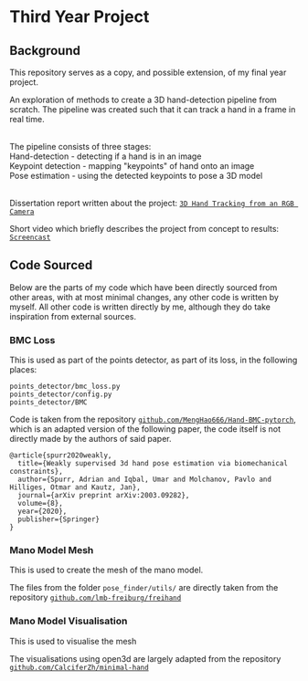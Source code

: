 # Third Year Project

## Background

This repository serves as a copy, and possible extension, of my final year project.

An exploration of methods to create a 3D hand-detection pipeline from scratch. The pipeline was created such that it can track a hand in a frame in real time.
<br><br>

The pipeline consists of three stages:
<br>
Hand-detection - detecting if a hand is in an image 
<br>
Keypoint detection - mapping "keypoints" of hand onto an image
<br>
Pose estimation - using the detected keypoints to pose a 3D model
<br><br>

Dissertation report written about the project: [`3D Hand Tracking from an RGB Camera`](https://drive.google.com/file/d/1M2jC5oLarnkFaptdi8k1gD2A1gWcj7Pd/view?usp=drive_link)

Short video which briefly describes the project from concept to results: [`Screencast`](https://drive.google.com/file/d/1MTWLZj-AIHO4Vl5_bwkVIBJCDxHwp5CO/view?usp=drive_link)

## Code Sourced

Below are the parts of my code which have been directly sourced from other areas, with at most minimal changes, any other code is written by myself. All other code is written directly by me, although they do take inspiration from external sources. 

### BMC Loss

This is used as part of the points detector, as part of its loss, in the following places:

```
points_detector/bmc_loss.py
points_detector/config.py
points_detector/BMC
```

Code is taken from the repository [`github.com/MengHao666/Hand-BMC-pytorch`](https://github.com/MengHao666/Hand-BMC-pytorch), which is an adapted version of the following paper, the code itself is not directly made by the authors of said paper.
```
@article{spurr2020weakly,
  title={Weakly supervised 3d hand pose estimation via biomechanical constraints},
  author={Spurr, Adrian and Iqbal, Umar and Molchanov, Pavlo and Hilliges, Otmar and Kautz, Jan},
  journal={arXiv preprint arXiv:2003.09282},
  volume={8},
  year={2020},
  publisher={Springer}
}
```

### Mano Model Mesh

This is used to create the mesh of the mano model.

The files from the folder `pose_finder/utils/` are directly taken from the repository [`github.com/lmb-freiburg/freihand`](https://github.com/lmb-freiburg/freihand)

### Mano Model Visualisation

This is used to visualise the mesh

The visualisations using open3d are largely adapted from the repository [`github.com/CalciferZh/minimal-hand`](https://github.com/CalciferZh/minimal-hand)

